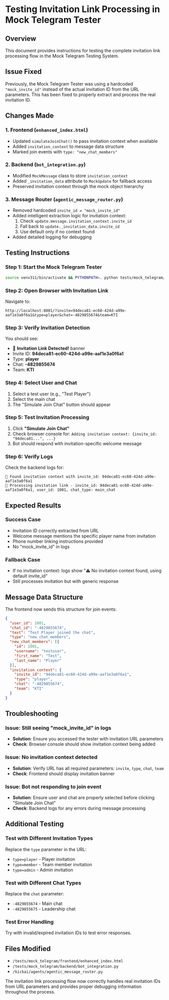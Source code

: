 # Testing Invitation Link Processing in Mock Telegram Tester

## Overview
This document provides instructions for testing the complete invitation link processing flow in the Mock Telegram Testing System.

## Issue Fixed
Previously, the Mock Telegram Tester was using a hardcoded `"mock_invite_id"` instead of the actual invitation ID from the URL parameters. This has been fixed to properly extract and process the real invitation ID.

## Changes Made

### 1. Frontend (`enhanced_index.html`)
- Updated `simulateJoinChat()` to pass invitation context when available
- Added `invitation_context` to message data structure
- Marked join events with `type: "new_chat_members"`

### 2. Backend (`bot_integration.py`)
- Modified `MockMessage` class to store `invitation_context`
- Added `_invitation_data` attribute to `MockUpdate` for fallback access
- Preserved invitation context through the mock object hierarchy

### 3. Message Router (`agentic_message_router.py`)
- Removed hardcoded `invite_id = "mock_invite_id"`
- Added intelligent extraction logic for invitation context:
  1. Check `update.message.invitation_context.invite_id`
  2. Fall back to `update._invitation_data.invite_id`
  3. Use default only if no context found
- Added detailed logging for debugging

## Testing Instructions

### Step 1: Start the Mock Telegram Tester
```bash
source venv311/bin/activate && PYTHONPATH=. python tests/mock_telegram/start_mock_tester.py
```

### Step 2: Open Browser with Invitation Link
Navigate to: 
```
http://localhost:8001/?invite=94deca81-ec60-424d-a99e-aaf1e3a0f6a1&type=player&chat=-4829855674&team=KTI
```

### Step 3: Verify Invitation Detection
You should see:
- 🎯 **Invitation Link Detected!** banner
- Invite ID: **94deca81-ec60-424d-a99e-aaf1e3a0f6a1**
- Type: **player**
- Chat: **-4829855674**
- Team: **KTI**

### Step 4: Select User and Chat
1. Select a test user (e.g., "Test Player")
2. Select the main chat
3. The "Simulate Join Chat" button should appear

### Step 5: Test Invitation Processing
1. Click **"Simulate Join Chat"**
2. Check browser console for: `Adding invitation context: {invite_id: "94deca81...", ...}`
3. Bot should respond with invitation-specific welcome message

### Step 6: Verify Logs
Check the backend logs for:
```
🔗 Found invitation context with invite_id: 94deca81-ec60-424d-a99e-aaf1e3a0f6a1
🔗 Processing invitation link - invite_id: 94deca81-ec60-424d-a99e-aaf1e3a0f6a1, user_id: 1001, chat_type: main_chat
```

## Expected Results

### Success Case
- Invitation ID correctly extracted from URL
- Welcome message mentions the specific player name from invitation
- Phone number linking instructions provided
- No "mock_invite_id" in logs

### Fallback Case
- If no invitation context: logs show "⚠️ No invitation context found, using default invite_id"
- Still processes invitation but with generic response

## Message Data Structure

The frontend now sends this structure for join events:
```json
{
  "user_id": 1001,
  "chat_id": "-4829855674",
  "text": "Test Player joined the chat",
  "type": "new_chat_members",
  "new_chat_members": [{
    "id": 1001,
    "username": "testuser",
    "first_name": "Test", 
    "last_name": "Player"
  }],
  "invitation_context": {
    "invite_id": "94deca81-ec60-424d-a99e-aaf1e3a0f6a1",
    "type": "player",
    "chat": "-4829855674",
    "team": "KTI"
  }
}
```

## Troubleshooting

### Issue: Still seeing "mock_invite_id" in logs
- **Solution**: Ensure you accessed the tester with invitation URL parameters
- **Check**: Browser console should show invitation context being added

### Issue: No invitation context detected
- **Solution**: Verify URL has all required parameters: `invite`, `type`, `chat`, `team`
- **Check**: Frontend should display invitation banner

### Issue: Bot not responding to join event
- **Solution**: Ensure user and chat are properly selected before clicking "Simulate Join Chat"
- **Check**: Backend logs for any errors during message processing

## Additional Testing

### Test with Different Invitation Types
Replace the `type` parameter in the URL:
- `type=player` - Player invitation
- `type=member` - Team member invitation
- `type=admin` - Admin invitation

### Test with Different Chat Types
Replace the `chat` parameter:
- `-4829855674` - Main chat
- `-4829855675` - Leadership chat

### Test Error Handling
Try with invalid/expired invitation IDs to test error responses.

## Files Modified
- `/tests/mock_telegram/frontend/enhanced_index.html`
- `/tests/mock_telegram/backend/bot_integration.py`
- `/kickai/agents/agentic_message_router.py`

The invitation link processing flow now correctly handles real invitation IDs from URL parameters and provides proper debugging information throughout the process.